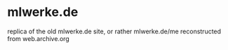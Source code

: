 # mlwerke.de
replica of the old mlwerke.de site, or rather mlwerke.de/me reconstructed from web.archive.org 
